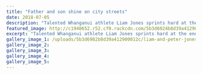 ```yaml
---
title: "Father and son shine on city streets"
date: 2018-07-05
description: "Talented Whanganui athlete Liam Jones sprints hard at the end of his victorious marathon debut in Wellington..."
featured_image: http://c1940652.r52.cf0.rackcdn.com/5b3d6924b8d39a412900012a/Liam-Jones-chron-5-July-360.gif
excerpt: "Talented Whanganui athlete Liam Jones sprints hard at the end of his victorious marathon debut in Wellington."
gallery_image_1: /uploads/5b3d6982b8d39a412900012c/liam-and-peter-jones.PNG
gallery_image_2: 
gallery_image_3: 
gallery_image_4: 
gallery_image_5: 
---
```

